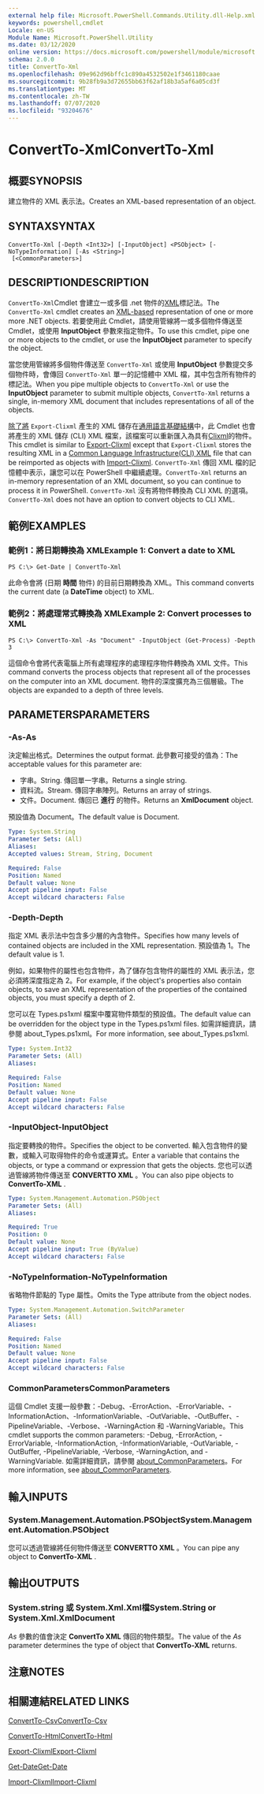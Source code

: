 ```yaml
---
external help file: Microsoft.PowerShell.Commands.Utility.dll-Help.xml
keywords: powershell,cmdlet
Locale: en-US
Module Name: Microsoft.PowerShell.Utility
ms.date: 03/12/2020
online version: https://docs.microsoft.com/powershell/module/microsoft.powershell.utility/convertto-xml?view=powershell-6&WT.mc_id=ps-gethelp
schema: 2.0.0
title: ConvertTo-Xml
ms.openlocfilehash: 09e962d96bffc1c890a4532502e1f3461180caae
ms.sourcegitcommit: 9b28fb9a3d72655bb63f62af18b3a5af6a05cd3f
ms.translationtype: MT
ms.contentlocale: zh-TW
ms.lasthandoff: 07/07/2020
ms.locfileid: "93204676"
---
```

# <span data-ttu-id="12fda-103">ConvertTo-Xml</span><span class="sxs-lookup"><span data-stu-id="12fda-103">ConvertTo-Xml</span></span>

## <span data-ttu-id="12fda-104">概要</span><span class="sxs-lookup"><span data-stu-id="12fda-104">SYNOPSIS</span></span>
<span data-ttu-id="12fda-105">建立物件的 XML 表示法。</span><span class="sxs-lookup"><span data-stu-id="12fda-105">Creates an XML-based representation of an object.</span></span>

## <span data-ttu-id="12fda-106">SYNTAX</span><span class="sxs-lookup"><span data-stu-id="12fda-106">SYNTAX</span></span>

```
ConvertTo-Xml [-Depth <Int32>] [-InputObject] <PSObject> [-NoTypeInformation] [-As <String>]
 [<CommonParameters>]
```

## <span data-ttu-id="12fda-107">DESCRIPTION</span><span class="sxs-lookup"><span data-stu-id="12fda-107">DESCRIPTION</span></span>

<span data-ttu-id="12fda-108">`ConvertTo-Xml`Cmdlet 會建立一或多個 .net 物件的[XML](/dotnet/api/system.xml.xmldocument)標記法。</span><span class="sxs-lookup"><span data-stu-id="12fda-108">The `ConvertTo-Xml` cmdlet creates an [XML-based](/dotnet/api/system.xml.xmldocument) representation of one or more more .NET objects.</span></span> <span data-ttu-id="12fda-109">若要使用此 Cmdlet，請使用管線將一或多個物件傳送至 Cmdlet，或使用 **InputObject** 參數來指定物件。</span><span class="sxs-lookup"><span data-stu-id="12fda-109">To use this cmdlet, pipe one or more objects to the cmdlet, or use the **InputObject** parameter to specify the object.</span></span>

<span data-ttu-id="12fda-110">當您使用管線將多個物件傳送至 `ConvertTo-Xml` 或使用 **InputObject** 參數提交多個物件時，會傳回 `ConvertTo-Xml` 單一的記憶體中 XML 檔，其中包含所有物件的標記法。</span><span class="sxs-lookup"><span data-stu-id="12fda-110">When you pipe multiple objects to `ConvertTo-Xml` or use the **InputObject** parameter to submit multiple objects, `ConvertTo-Xml` returns a single, in-memory XML document that includes representations of all of the objects.</span></span>

<span data-ttu-id="12fda-111">[除了將](./Export-Clixml.md) `Export-Clixml` 產生的 XML 儲存在[通用語言基礎結構](https://www.ecma-international.org/publications/standards/Ecma-335.htm)中，此 Cmdlet 也會將產生的 XML 儲存 (CLI) XML 檔案，該檔案可以重新匯入為具有[Clixml](./Import-Clixml.md)的物件。</span><span class="sxs-lookup"><span data-stu-id="12fda-111">This cmdlet is similar to [Export-Clixml](./Export-Clixml.md) except that `Export-Clixml` stores the resulting XML in a [Common Language Infrastructure(CLI) XML](https://www.ecma-international.org/publications/standards/Ecma-335.htm) file that can be reimported as objects with [Import-Clixml](./Import-Clixml.md).</span></span> <span data-ttu-id="12fda-112">`ConvertTo-Xml` 傳回 XML 檔的記憶體中表示，讓您可以在 PowerShell 中繼續處理。</span><span class="sxs-lookup"><span data-stu-id="12fda-112">`ConvertTo-Xml` returns an in-memory representation of an XML document, so you can continue to process it in PowerShell.</span></span> <span data-ttu-id="12fda-113">`ConvertTo-Xml` 沒有將物件轉換為 CLI XML 的選項。</span><span class="sxs-lookup"><span data-stu-id="12fda-113">`ConvertTo-Xml` does not have an option to convert objects to CLI XML.</span></span>

## <span data-ttu-id="12fda-114">範例</span><span class="sxs-lookup"><span data-stu-id="12fda-114">EXAMPLES</span></span>

### <span data-ttu-id="12fda-115">範例1：將日期轉換為 XML</span><span class="sxs-lookup"><span data-stu-id="12fda-115">Example 1: Convert a date to XML</span></span>

```
PS C:\> Get-Date | ConvertTo-Xml
```

<span data-ttu-id="12fda-116">此命令會將 (日期 **時間** 物件) 的目前日期轉換為 XML。</span><span class="sxs-lookup"><span data-stu-id="12fda-116">This command converts the current date (a **DateTime** object) to XML.</span></span>

### <span data-ttu-id="12fda-117">範例2：將處理常式轉換為 XML</span><span class="sxs-lookup"><span data-stu-id="12fda-117">Example 2: Convert processes to XML</span></span>

```
PS C:\> ConvertTo-Xml -As "Document" -InputObject (Get-Process) -Depth 3
```

<span data-ttu-id="12fda-118">這個命令會將代表電腦上所有處理程序的處理程序物件轉換為 XML 文件。</span><span class="sxs-lookup"><span data-stu-id="12fda-118">This command converts the process objects that represent all of the processes on the computer into an XML document.</span></span> <span data-ttu-id="12fda-119">物件的深度擴充為三個層級。</span><span class="sxs-lookup"><span data-stu-id="12fda-119">The objects are expanded to a depth of three levels.</span></span>

## <span data-ttu-id="12fda-120">PARAMETERS</span><span class="sxs-lookup"><span data-stu-id="12fda-120">PARAMETERS</span></span>

### <span data-ttu-id="12fda-121">-As</span><span class="sxs-lookup"><span data-stu-id="12fda-121">-As</span></span>

<span data-ttu-id="12fda-122">決定輸出格式。</span><span class="sxs-lookup"><span data-stu-id="12fda-122">Determines the output format.</span></span>
<span data-ttu-id="12fda-123">此參數可接受的值為：</span><span class="sxs-lookup"><span data-stu-id="12fda-123">The acceptable values for this parameter are:</span></span>

- <span data-ttu-id="12fda-124">字串。</span><span class="sxs-lookup"><span data-stu-id="12fda-124">String.</span></span>
<span data-ttu-id="12fda-125">傳回單一字串。</span><span class="sxs-lookup"><span data-stu-id="12fda-125">Returns a single string.</span></span>
- <span data-ttu-id="12fda-126">資料流。</span><span class="sxs-lookup"><span data-stu-id="12fda-126">Stream.</span></span>
<span data-ttu-id="12fda-127">傳回字串陣列。</span><span class="sxs-lookup"><span data-stu-id="12fda-127">Returns an array of strings.</span></span>
- <span data-ttu-id="12fda-128">文件。</span><span class="sxs-lookup"><span data-stu-id="12fda-128">Document.</span></span>
<span data-ttu-id="12fda-129">傳回已 **進行** 的物件。</span><span class="sxs-lookup"><span data-stu-id="12fda-129">Returns an **XmlDocument** object.</span></span>

<span data-ttu-id="12fda-130">預設值為 Document。</span><span class="sxs-lookup"><span data-stu-id="12fda-130">The default value is Document.</span></span>

```yaml
Type: System.String
Parameter Sets: (All)
Aliases:
Accepted values: Stream, String, Document

Required: False
Position: Named
Default value: None
Accept pipeline input: False
Accept wildcard characters: False
```

### <span data-ttu-id="12fda-131">-Depth</span><span class="sxs-lookup"><span data-stu-id="12fda-131">-Depth</span></span>

<span data-ttu-id="12fda-132">指定 XML 表示法中包含多少層的內含物件。</span><span class="sxs-lookup"><span data-stu-id="12fda-132">Specifies how many levels of contained objects are included in the XML representation.</span></span> <span data-ttu-id="12fda-133">預設值為 1。</span><span class="sxs-lookup"><span data-stu-id="12fda-133">The default value is 1.</span></span>

<span data-ttu-id="12fda-134">例如，如果物件的屬性也包含物件，為了儲存包含物件的屬性的 XML 表示法，您必須將深度指定為 2。</span><span class="sxs-lookup"><span data-stu-id="12fda-134">For example, if the object's properties also contain objects, to save an XML representation of the properties of the contained objects, you must specify a depth of 2.</span></span>

<span data-ttu-id="12fda-135">您可以在 Types.ps1xml 檔案中覆寫物件類型的預設值。</span><span class="sxs-lookup"><span data-stu-id="12fda-135">The default value can be overridden for the object type in the Types.ps1xml files.</span></span> <span data-ttu-id="12fda-136">如需詳細資訊，請參閱 about_Types.ps1xml。</span><span class="sxs-lookup"><span data-stu-id="12fda-136">For more information, see about_Types.ps1xml.</span></span>

```yaml
Type: System.Int32
Parameter Sets: (All)
Aliases:

Required: False
Position: Named
Default value: None
Accept pipeline input: False
Accept wildcard characters: False
```

### <span data-ttu-id="12fda-137">-InputObject</span><span class="sxs-lookup"><span data-stu-id="12fda-137">-InputObject</span></span>

<span data-ttu-id="12fda-138">指定要轉換的物件。</span><span class="sxs-lookup"><span data-stu-id="12fda-138">Specifies the object to be converted.</span></span> <span data-ttu-id="12fda-139">輸入包含物件的變數，或輸入可取得物件的命令或運算式。</span><span class="sxs-lookup"><span data-stu-id="12fda-139">Enter a variable that contains the objects, or type a command or expression that gets the objects.</span></span> <span data-ttu-id="12fda-140">您也可以透過管線將物件傳送至 **CONVERTTO XML** 。</span><span class="sxs-lookup"><span data-stu-id="12fda-140">You can also pipe objects to **ConvertTo-XML** .</span></span>

```yaml
Type: System.Management.Automation.PSObject
Parameter Sets: (All)
Aliases:

Required: True
Position: 0
Default value: None
Accept pipeline input: True (ByValue)
Accept wildcard characters: False
```

### <span data-ttu-id="12fda-141">-NoTypeInformation</span><span class="sxs-lookup"><span data-stu-id="12fda-141">-NoTypeInformation</span></span>

<span data-ttu-id="12fda-142">省略物件節點的 Type 屬性。</span><span class="sxs-lookup"><span data-stu-id="12fda-142">Omits the Type attribute from the object nodes.</span></span>

```yaml
Type: System.Management.Automation.SwitchParameter
Parameter Sets: (All)
Aliases:

Required: False
Position: Named
Default value: None
Accept pipeline input: False
Accept wildcard characters: False
```

### <span data-ttu-id="12fda-143">CommonParameters</span><span class="sxs-lookup"><span data-stu-id="12fda-143">CommonParameters</span></span>

<span data-ttu-id="12fda-144">這個 Cmdlet 支援一般參數：-Debug、-ErrorAction、-ErrorVariable、-InformationAction、-InformationVariable、-OutVariable、-OutBuffer、-PipelineVariable、-Verbose、-WarningAction 和 -WarningVariable。</span><span class="sxs-lookup"><span data-stu-id="12fda-144">This cmdlet supports the common parameters: -Debug, -ErrorAction, -ErrorVariable, -InformationAction, -InformationVariable, -OutVariable, -OutBuffer, -PipelineVariable, -Verbose, -WarningAction, and -WarningVariable.</span></span> <span data-ttu-id="12fda-145">如需詳細資訊，請參閱 [about_CommonParameters](https://go.microsoft.com/fwlink/?LinkID=113216)。</span><span class="sxs-lookup"><span data-stu-id="12fda-145">For more information, see [about_CommonParameters](https://go.microsoft.com/fwlink/?LinkID=113216).</span></span>

## <span data-ttu-id="12fda-146">輸入</span><span class="sxs-lookup"><span data-stu-id="12fda-146">INPUTS</span></span>

### <span data-ttu-id="12fda-147">System.Management.Automation.PSObject</span><span class="sxs-lookup"><span data-stu-id="12fda-147">System.Management.Automation.PSObject</span></span>

<span data-ttu-id="12fda-148">您可以透過管線將任何物件傳送至 **CONVERTTO XML** 。</span><span class="sxs-lookup"><span data-stu-id="12fda-148">You can pipe any object to **ConvertTo-XML** .</span></span>

## <span data-ttu-id="12fda-149">輸出</span><span class="sxs-lookup"><span data-stu-id="12fda-149">OUTPUTS</span></span>

### <span data-ttu-id="12fda-150">System.string 或 System.Xml.Xml檔</span><span class="sxs-lookup"><span data-stu-id="12fda-150">System.String or System.Xml.XmlDocument</span></span>

<span data-ttu-id="12fda-151">*As* 參數的值會決定 **ConvertTo XML** 傳回的物件類型。</span><span class="sxs-lookup"><span data-stu-id="12fda-151">The value of the *As* parameter determines the type of object that **ConvertTo-XML** returns.</span></span>

## <span data-ttu-id="12fda-152">注意</span><span class="sxs-lookup"><span data-stu-id="12fda-152">NOTES</span></span>

## <span data-ttu-id="12fda-153">相關連結</span><span class="sxs-lookup"><span data-stu-id="12fda-153">RELATED LINKS</span></span>

[<span data-ttu-id="12fda-154">ConvertTo-Csv</span><span class="sxs-lookup"><span data-stu-id="12fda-154">ConvertTo-Csv</span></span>](ConvertTo-Csv.md)

[<span data-ttu-id="12fda-155">ConvertTo-Html</span><span class="sxs-lookup"><span data-stu-id="12fda-155">ConvertTo-Html</span></span>](ConvertTo-Html.md)

[<span data-ttu-id="12fda-156">Export-Clixml</span><span class="sxs-lookup"><span data-stu-id="12fda-156">Export-Clixml</span></span>](Export-Clixml.md)

[<span data-ttu-id="12fda-157">Get-Date</span><span class="sxs-lookup"><span data-stu-id="12fda-157">Get-Date</span></span>](Get-Date.md)

[<span data-ttu-id="12fda-158">Import-Clixml</span><span class="sxs-lookup"><span data-stu-id="12fda-158">Import-Clixml</span></span>](Import-Clixml.md)
